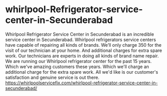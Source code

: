 # whirlpool-Refrigerator-service-center-in-Secunderabad
Whirlpool Refrigerator Service Center in Secunderabad is an incredible service center in Secunderabad. Whirlpool refrigerators service centers have capable of repairing all kinds of brands. We’ll only charge 350 for the visit of our technician at your home. And additional charges for extra spare work. Our technicians are experts in doing all kinds of brand name repair. We are running our Whirlpool refrigerator center for the past 15 years. Which we've amazing customers these years. Which we'll charge an additional charge for the extra spare work. All we'd like is our customer's satisfaction and genuine service is out there.  https://whirlpoolservicefix.com/whirlpool-refrigerator-service-center-in-secunderabad/
